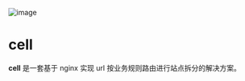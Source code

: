 ![image](http://img.hb.aicdn.com/9ed1767a2c2f192f5a5c163427eef415c9fea61d863b-ZnhCjX_fw658)
# cell
**cell** 是一套基于 nginx 实现 url 按业务规则路由进行站点拆分的解决方案。